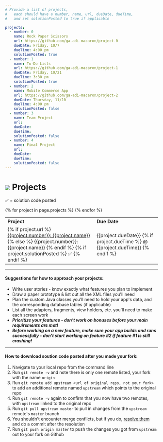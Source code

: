 ```yaml
---
# Provide a list of projects,
#   each should have a number, name, url, dueDate, dueTime,
#   and set solutionPosted to true if applicable

projects:
  - number: 0
    name: Rock Paper Scissors
    url: https://github.com/ga-adi-macaron/project-0
    dueDate: Friday, 10/7
    dueTime: 4:00 pm
    solutionPosted: true
  - number: 1
    name: To-Do Lists
    url: https://github.com/ga-adi-macaron/project-1
    dueDate: Friday, 10/21
    dueTime: 3:30 pm
    solutionPosted: true
  - number: 2
    name: Mobile Commerce App
    url: https://github.com/ga-adi-macaron/project-2
    dueDate: Thursday, 11/10
    dueTime: 4:00 pm
    solutionPosted: false
  - number: 3
    name: Team Project
    url: 
    dueDate: 
    dueTime: 
    solutionPosted: false
  - number: 4
    name: Final Project
    url: 
    dueDate: 
    dueTime: 
    solutionPosted: false
---
```


# ![](https://ga-dash.s3.amazonaws.com/production/assets/logo-9f88ae6c9c3871690e33280fcf557f33.png) Projects

&#x2705; = solution code posted

<table>
<tr><td><b>Project</b></td><td><b>Due Date</b></td>
{% for project in page.projects %}
  <tr>
    <td>
      {% if project.url %}
        <a href="{{project.url}}">{{project.number}}: {{project.name}}</a>
      {% else %}
        {{project.number}}: {{project.name}}
      {% endif %}
      {% if project.solutionPosted %}
        &#x2705;
      {% endif %}
    </td>
    <td>
      {{project.dueDate}}
      {% if project.dueTime %}
        @ {{project.dueTime}}
      {% endif %}
    </td>
  </tr>
{% endfor %}
</table>


---

#### Suggestions for how to approach your projects:

- Write user stories - know exactly what features you plan to implement
- Draw a paper prototype & list out all the XML files you'll need
- Plan the custom Java classes you'll need to hold your app's data, and the corresponding database tables (if applicable)
- List all the adapters, fragments, view holders, etc. you'll need to make each screen work
- _**Prioritize your features - don't work on bonuses before your main requirements are met!**_
- _**Before working on a new feature, make sure your app builds and runs successfully - don't start working on feature #2 if feature #1 is still crashing!**_


---

#### How to download soution code posted after you made your fork:

1. Navigate to your local repo from the command line
1. Run `git remote -v` and note there is only one remote listed, your fork with the name `origin`
1. Run `git remote add upstream <url of original repo, not your fork>` to add an additional remote named `upstream` which points to the original repo
1. Run `git remote -v` again to confirm that you now have two remotes, with `upstream` linked to the original repo
1. Run `git pull upstream master` to pull in changes from the `upstream` remote's `master` branch
1. You shouldn't encounter merge conflicts, but if you do, [resolve them](https://help.github.com/articles/resolving-a-merge-conflict-from-the-command-line/) and do a commit after the resolution
1. Run `git push origin master` to push the changes you got from	`upstream` out to your fork on Github
